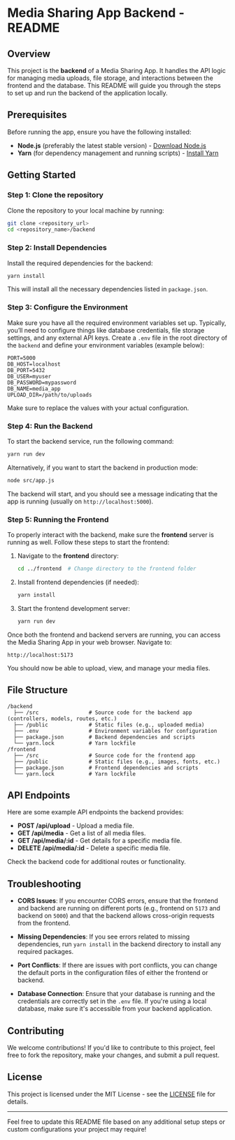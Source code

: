 # Media Sharing App Backend - README

## Overview

This project is the **backend** of a Media Sharing App. It handles the API logic for managing media uploads, file storage, and interactions between the frontend and the database. This README will guide you through the steps to set up and run the backend of the application locally.

## Prerequisites

Before running the app, ensure you have the following installed:

- **Node.js** (preferably the latest stable version) - [Download Node.js](https://nodejs.org/)
- **Yarn** (for dependency management and running scripts) - [Install Yarn](https://yarnpkg.com/getting-started/install)

## Getting Started

### Step 1: Clone the repository

Clone the repository to your local machine by running:

```bash
git clone <repository_url>
cd <repository_name>/backend
```

### Step 2: Install Dependencies

Install the required dependencies for the backend:

```bash
yarn install
```

This will install all the necessary dependencies listed in `package.json`.

### Step 3: Configure the Environment

Make sure you have all the required environment variables set up. Typically, you’ll need to configure things like database credentials, file storage settings, and any external API keys. Create a `.env` file in the root directory of the `backend` and define your environment variables (example below):

```env
PORT=5000
DB_HOST=localhost
DB_PORT=5432
DB_USER=myuser
DB_PASSWORD=mypassword
DB_NAME=media_app
UPLOAD_DIR=/path/to/uploads
```

Make sure to replace the values with your actual configuration.

### Step 4: Run the Backend

To start the backend service, run the following command:

```bash
yarn run dev
```

Alternatively, if you want to start the backend in production mode:

```bash
node src/app.js
```

The backend will start, and you should see a message indicating that the app is running (usually on `http://localhost:5000`).

### Step 5: Running the Frontend

To properly interact with the backend, make sure the **frontend** server is running as well. Follow these steps to start the frontend:

1. Navigate to the **frontend** directory:

   ```bash
   cd ../frontend  # Change directory to the frontend folder
   ```

2. Install frontend dependencies (if needed):

   ```bash
   yarn install
   ```

3. Start the frontend development server:

   ```bash
   yarn run dev
   ```

Once both the frontend and backend servers are running, you can access the Media Sharing App in your web browser. Navigate to:

```
http://localhost:5173
```

You should now be able to upload, view, and manage your media files.

## File Structure

```
/backend
  ├── /src                # Source code for the backend app (controllers, models, routes, etc.)
  ├── /public             # Static files (e.g., uploaded media)
  ├── .env                # Environment variables for configuration
  ├── package.json        # Backend dependencies and scripts
  └── yarn.lock           # Yarn lockfile
/frontend
  ├── /src                # Source code for the frontend app
  ├── /public             # Static files (e.g., images, fonts, etc.)
  ├── package.json        # Frontend dependencies and scripts
  └── yarn.lock           # Yarn lockfile
```

## API Endpoints

Here are some example API endpoints the backend provides:

- **POST /api/upload** - Upload a media file.
- **GET /api/media** - Get a list of all media files.
- **GET /api/media/:id** - Get details for a specific media file.
- **DELETE /api/media/:id** - Delete a specific media file.

Check the backend code for additional routes or functionality.

## Troubleshooting

- **CORS Issues**: If you encounter CORS errors, ensure that the frontend and backend are running on different ports (e.g., frontend on `5173` and backend on `5000`) and that the backend allows cross-origin requests from the frontend.

- **Missing Dependencies**: If you see errors related to missing dependencies, run `yarn install` in the backend directory to install any required packages.

- **Port Conflicts**: If there are issues with port conflicts, you can change the default ports in the configuration files of either the frontend or backend.

- **Database Connection**: Ensure that your database is running and the credentials are correctly set in the `.env` file. If you're using a local database, make sure it's accessible from your backend application.

## Contributing

We welcome contributions! If you'd like to contribute to this project, feel free to fork the repository, make your changes, and submit a pull request.

## License

This project is licensed under the MIT License - see the [LICENSE](LICENSE) file for details.

---

Feel free to update this README file based on any additional setup steps or custom configurations your project may require!
